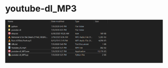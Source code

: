 # youtube-dl_MP3

![directory](https://github.com/lalenguanegra/youtube-dl_MP3/blob/master/info.png)

